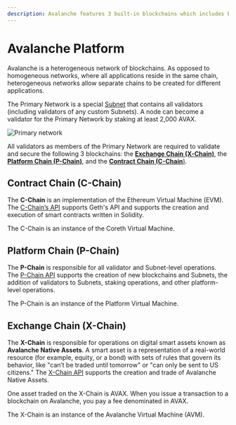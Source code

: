 ```yaml
---
description: Avalanche features 3 built-in blockchains which includes Exchange Chain (X-Chain), Platform Chain (P-Chain), and Contract Chain (C-Chain).  More info here.
---
```


# Avalanche Platform

Avalanche is a heterogeneous network of blockchains. As opposed to homogeneous networks, where
all applications reside in the same chain, heterogeneous networks allow separate chains to be
created for different applications.

The Primary Network is a special [Subnet](../../subnets/README.md) that contains all validators
(including validators of any custom Subnets). A node can become a validator for the Primary
Network by staking at least 2,000 AVAX.

![Primary network](/img/primary-network.png)

All validators as members of the Primary Network are required to validate and secure the
following 3 blockchains:
the [**Exchange Chain (X-Chain)**](#exchange-chain-x-chain),
the [**Platform Chain (P-Chain)**](#platform-chain-p-chain), and
the [**Contract Chain (C-Chain**)](#contract-chain-c-chain).

## Contract Chain (C-Chain)

The **C-Chain** is an implementation of the Ethereum Virtual Machine (EVM).
The [C-Chain’s API](../../apis/avalanchego/apis/c-chain.md) supports Geth's API and supports the
creation and execution of smart contracts written in Solidity.

The C-Chain is an instance of the Coreth Virtual Machine.

## Platform Chain (P-Chain)

The **P-Chain** is responsible for all validator and Subnet-level operations.
The [P-Chain API](../../apis/avalanchego/apis/p-chain.md) supports the creation of new
blockchains and Subnets, the addition of validators to Subnets, staking operations, and other
platform-level operations.

The P-Chain is an instance of the Platform Virtual Machine.

## Exchange Chain (X-Chain)

The **X-Chain** is responsible for operations on digital smart assets known as **Avalanche Native
Assets**. A smart asset is a representation of a real-world resource (for example, equity, or a
bond) with sets of rules that govern its behavior, like "can’t be traded until tomorrow" or "can
only be sent to US citizens." The [X-Chain API](../../apis/avalanchego/apis/x-chain.md) supports the
creation and trade of Avalanche Native Assets.

One asset traded on the X-Chain is AVAX. When you issue a transaction to a blockchain on Avalanche,
you pay a fee denominated in AVAX.

The X-Chain is an instance of the Avalanche Virtual Machine (AVM).
